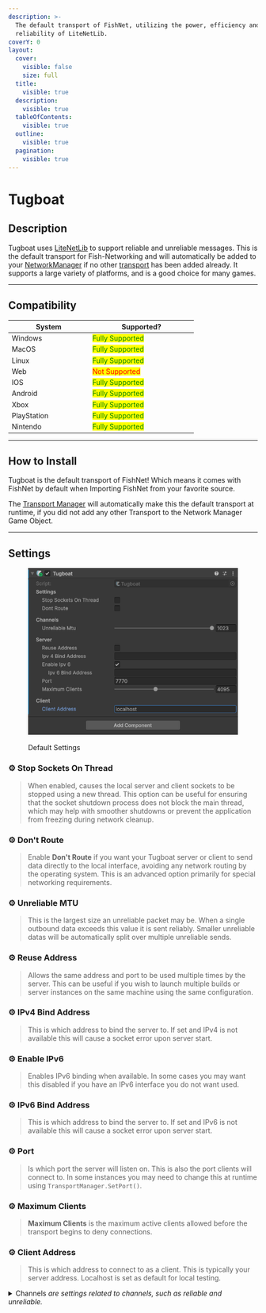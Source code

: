 ```yaml
---
description: >-
  The default transport of FishNet, utilizing the power, efficiency and
  reliability of LiteNetLib.
coverY: 0
layout:
  cover:
    visible: false
    size: full
  title:
    visible: true
  description:
    visible: true
  tableOfContents:
    visible: true
  outline:
    visible: true
  pagination:
    visible: true
---
```


# Tugboat

## Description

Tugboat uses [LiteNetLib](https://github.com/RevenantX/LiteNetLib) to support reliable and unreliable messages. This is the default transport for Fish-Networking and will automatically be added to your [NetworkManager](../components/managers/network-manager.md) if no other [transport](./) has been added already. It supports a large variety of platforms, and is a good choice for many games.

***

## Compatibility <a href="#server-and-host" id="server-and-host"></a>

<table data-full-width="false"><thead><tr><th width="149">System</th><th width="198">Supported?</th></tr></thead><tbody><tr><td>Windows</td><td><mark style="color:green;">Fully Supported</mark></td></tr><tr><td>MacOS</td><td><mark style="color:green;">Fully Supported</mark></td></tr><tr><td>Linux</td><td><mark style="color:green;">Fully Supported</mark></td></tr><tr><td>Web</td><td><mark style="color:red;">Not Supported</mark></td></tr><tr><td>IOS</td><td><mark style="color:green;">Fully Supported</mark></td></tr><tr><td>Android</td><td><mark style="color:green;">Fully Supported</mark></td></tr><tr><td>Xbox</td><td><mark style="color:green;">Fully Supported</mark></td></tr><tr><td>PlayStation</td><td><mark style="color:green;">Fully Supported</mark></td></tr><tr><td>Nintendo</td><td><mark style="color:green;">Fully Supported</mark></td></tr></tbody></table>

***

## How to Install

Tugboat is the default transport of FishNet! Which means it comes with FishNet by default when Importing FishNet from your favorite source.

The [Transport Manager](../components/managers/transportmanager/) will automatically make this the default transport at runtime, if you did not add any other Transport to the Network Manager Game Object.

***

## Settings <a href="#server-and-host" id="server-and-host"></a>

<div align="left"><figure><img src="../../.gitbook/assets/tugboat-component.png" alt=""><figcaption><p>Default Settings</p></figcaption></figure></div>

### :gear:  Stop Sockets On Thread

> When enabled, causes the local server and client sockets to be stopped using a new thread. This option can be useful for ensuring that the socket shutdown process does not block the main thread, which may help with smoother shutdowns or prevent the application from freezing during network cleanup.

### :gear:  Don't Route

> Enable **Don't Route** if you want your Tugboat server or client to send data directly to the local interface, avoiding any network routing by the operating system. This is an advanced option primarily for special networking requirements.

### :gear:  **Unreliable MTU**

> This is the largest size an unreliable packet may be. When a single outbound data exceeds this value it is sent reliably. Smaller unreliable datas will be automatically split over multiple unreliable sends.

### :gear:  **Reuse Address**

> Allows the same address and port to be used multiple times by the server. This can be useful if you wish to launch multiple builds or server instances on the same machine using the same configuration.

### :gear:  I**Pv4 Bind Address**

> This is which address to bind the server to. If set and IPv4 is not available this will cause a socket error upon server start.

### :gear:  **Enable IPv6**

> Enables IPv6 binding when available. In some cases you may want this disabled if you have an IPv6 interface you do not want used.

### :gear:  **IPv6 Bind Address**

> This is which address to bind the server to. If set and IPv6 is not available this will cause a socket error upon server start.

### :gear:  **Port**

> Is which port the server will listen on. This is also the port clients will connect to. In some instances you may need to change this at runtime using `TransportManager.SetPort()`.

### :gear:  **Maximum Clients**

> **Maximum Clients** is the maximum active clients allowed before the transport begins to deny connections.

### :gear:  **Client Address**

> This is which address to connect to as a client. This is typically your server address. Localhost is set as default for local testing.

<details>

<summary>Channels <em>are settings related to channels, such as reliable and unreliable.</em></summary>



</details>
